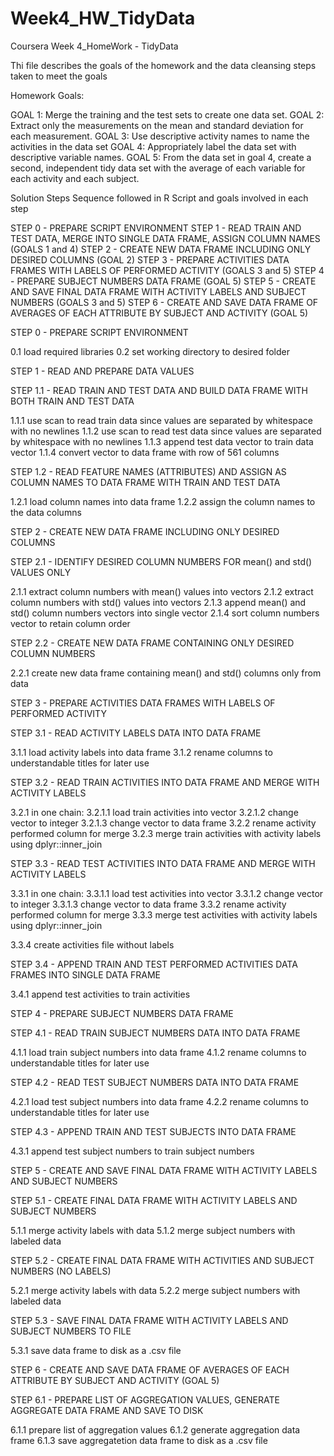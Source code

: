 # Week4_HW_TidyData
Coursera Week 4_HomeWork - TidyData

Thi file describes the goals of the homework and the data cleansing steps taken to meet the goals

Homework Goals:

GOAL 1: Merge the training and the test sets to create one data set.
GOAL 2: Extract only the measurements on the mean and standard deviation for each measurement.
GOAL 3: Use descriptive activity names to name the activities in the data set
GOAL 4: Appropriately label the data set with descriptive variable names.
GOAL 5: From the data set in goal 4, create a second, independent tidy data set with the average of each variable for each activity and each subject.

Solution Steps Sequence followed in R Script and goals involved in each step

STEP 0 - PREPARE SCRIPT ENVIRONMENT
STEP 1 - READ TRAIN AND TEST DATA, MERGE INTO SINGLE DATA FRAME, ASSIGN COLUMN NAMES (GOALS 1 and 4)
STEP 2 - CREATE NEW DATA FRAME INCLUDING ONLY DESIRED COLUMNS (GOAL 2)
STEP 3 - PREPARE ACTIVITIES DATA FRAMES WITH LABELS OF PERFORMED ACTIVITY (GOALS 3 and 5)
STEP 4 - PREPARE SUBJECT NUMBERS DATA FRAME (GOAL 5)
STEP 5 - CREATE AND SAVE FINAL DATA FRAME WITH ACTIVITY LABELS AND SUBJECT NUMBERS (GOALS 3 and 5)
STEP 6 - CREATE AND SAVE DATA FRAME OF AVERAGES OF EACH ATTRIBUTE BY SUBJECT AND ACTIVITY (GOAL 5)

STEP 0 - PREPARE SCRIPT ENVIRONMENT

0.1 load required libraries
0.2 set working directory to desired folder

STEP 1 - READ AND PREPARE DATA VALUES

STEP 1.1 - READ TRAIN AND TEST DATA AND BUILD DATA FRAME WITH BOTH TRAIN AND TEST DATA

1.1.1 use scan to read train data since values are separated by whitespace with no newlines
1.1.2 use scan to read test data since values are separated by whitespace with no newlines
1.1.3 append test data vector to train data vector
1.1.4 convert vector to data frame with row of 561 columns

STEP 1.2 - READ FEATURE NAMES (ATTRIBUTES) AND ASSIGN AS COLUMN NAMES TO DATA FRAME WITH TRAIN AND TEST DATA 

1.2.1 load column names into data frame 
1.2.2 assign the column names to the data columns

STEP 2 - CREATE NEW DATA FRAME INCLUDING ONLY DESIRED COLUMNS

STEP 2.1 - IDENTIFY DESIRED COLUMN NUMBERS FOR mean() and std() VALUES ONLY

2.1.1 extract column numbers with mean() values into vectors
2.1.2 extract column numbers with std() values into vectors
2.1.3 append mean() and std() column numbers vectors into single vector 
2.1.4 sort column numbers vector to retain column order

STEP 2.2 - CREATE NEW DATA FRAME CONTAINING ONLY DESIRED COLUMN NUMBERS

2.2.1 create new data frame containing mean() and std() columns only from data

STEP 3 - PREPARE ACTIVITIES DATA FRAMES WITH LABELS OF PERFORMED ACTIVITY 

STEP 3.1 - READ ACTIVITY LABELS DATA INTO DATA FRAME

3.1.1 load activity labels into data frame
3.1.2 rename columns to understandable titles for later use

STEP 3.2 - READ TRAIN ACTIVITIES INTO DATA FRAME AND MERGE WITH ACTIVITY LABELS

3.2.1 in one chain:
3.2.1.1    load train activities into vector 
3.2.1.2    change vector to integer 
3.2.1.3    change vector to data frame
3.2.2 rename activity performed column for merge
3.2.3 merge train activities with activity labels using dplyr::inner_join

STEP 3.3 - READ TEST ACTIVITIES INTO DATA FRAME AND MERGE WITH ACTIVITY LABELS

3.3.1 in one chain:
3.3.1.1    load test activities into vector 
3.3.1.2    change vector to integer 
3.3.1.3    change vector to data frame
3.3.2 rename activity performed column for merge
3.3.3 merge test activities with activity labels using dplyr::inner_join

3.3.4 create activities file without labels

STEP 3.4 - APPEND TRAIN AND TEST PERFORMED ACTIVITIES DATA FRAMES INTO SINGLE DATA FRAME

3.4.1 append test activities to train activities 

STEP 4 - PREPARE SUBJECT NUMBERS DATA FRAME

STEP 4.1 - READ TRAIN SUBJECT NUMBERS DATA INTO DATA FRAME

4.1.1 load train subject numbers into data frame
4.1.2 rename columns to understandable titles for later use

STEP 4.2 - READ TEST SUBJECT NUMBERS DATA INTO DATA FRAME

4.2.1 load test subject numbers into data frame
4.2.2 rename columns to understandable titles for later use

STEP 4.3 - APPEND TRAIN AND TEST SUBJECTS INTO DATA FRAME

4.3.1 append test subject numbers to train subject numbers 

STEP 5 - CREATE AND SAVE FINAL DATA FRAME WITH ACTIVITY LABELS AND SUBJECT NUMBERS

STEP 5.1 - CREATE FINAL DATA FRAME WITH ACTIVITY LABELS AND SUBJECT NUMBERS

5.1.1 merge activity labels with data
5.1.2 merge subject numbers with labeled data

STEP 5.2 - CREATE FINAL DATA FRAME WITH ACTIVITIES AND SUBJECT NUMBERS (NO LABELS)

5.2.1 merge activity labels with data
5.2.2 merge subject numbers with labeled data

STEP 5.3 - SAVE FINAL DATA FRAME WITH ACTIVITY LABELS AND SUBJECT NUMBERS TO FILE

5.3.1 save data frame to disk as a .csv file

STEP 6 - CREATE AND SAVE DATA FRAME OF AVERAGES OF EACH ATTRIBUTE BY SUBJECT AND ACTIVITY (GOAL 5)

STEP 6.1 - PREPARE LIST OF AGGREGATION VALUES, GENERATE AGGREGATE DATA FRAME AND SAVE TO DISK

6.1.1 prepare list of aggregation values
6.1.2 generate aggregation data frame
6.1.3 save aggregatetion data frame to disk as a .csv file
